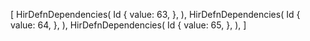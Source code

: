 [
    HirDefnDependencies(
        Id {
            value: 63,
        },
    ),
    HirDefnDependencies(
        Id {
            value: 64,
        },
    ),
    HirDefnDependencies(
        Id {
            value: 65,
        },
    ),
]